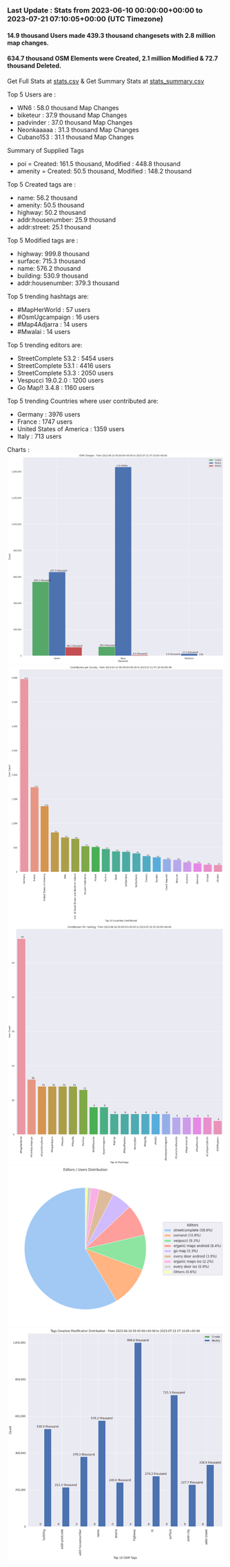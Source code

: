 ### Last Update : Stats from 2023-06-10 00:00:00+00:00 to 2023-07-21 07:10:05+00:00 (UTC Timezone)

#### 14.9 thousand Users made 439.3 thousand changesets with 2.8 million map changes.
#### 634.7 thousand OSM Elements were Created, 2.1 million Modified & 72.7 thousand Deleted.
Get Full Stats at [stats.csv](/stats/fieldmappers/Daily/stats.csv)
 & Get Summary Stats at [stats_summary.csv](/stats/fieldmappers/Daily/stats_summary.csv)

Top 5 Users are : 
- WN6 : 58.0 thousand Map Changes
- biketeur : 37.9 thousand Map Changes
- padvinder : 37.0 thousand Map Changes
- Neonkaaaaa : 31.3 thousand Map Changes
- Cubano153 : 31.1 thousand Map Changes

Summary of Supplied Tags
- poi = Created: 161.5 thousand, Modified : 448.8 thousand
- amenity = Created: 50.5 thousand, Modified : 148.2 thousand


Top 5 Created tags are :
- name: 56.2 thousand
- amenity: 50.5 thousand
- highway: 50.2 thousand
- addr:housenumber: 25.9 thousand
- addr:street: 25.1 thousand


Top 5 Modified tags are :
- highway: 999.8 thousand
- surface: 715.3 thousand
- name: 576.2 thousand
- building: 530.9 thousand
- addr:housenumber: 379.3 thousand


Top 5 trending hashtags are:
- #MapHerWorld : 57 users
- #OsmUgcampaign : 16 users
- #Map4Adjarra : 14 users
- #Mwalai : 14 users


Top 5 trending editors are:
- StreetComplete 53.2 : 5454 users
- StreetComplete 53.1 : 4416 users
- StreetComplete 53.3 : 2050 users
- Vespucci 19.0.2.0 : 1200 users
- Go Map!! 3.4.8 : 1160 users


Top 5 trending Countries where user contributed are:
- Germany : 3976 users
- France : 1747 users
- United States of America : 1359 users
- Italy : 713 users


 Charts : 
![Alt text](./stats_osm_changes.png) 
![Alt text](./stats_users_per_country.png) 
![Alt text](./stats_users_per_hashtag.png) 
![Alt text](./stats_editors_pie_chart.png) 
![Alt text](./stats_tags.png) 
